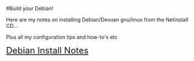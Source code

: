 #Build your Debian!

Here are my notes on installing Debian/Devuan gnu/linux from the Netinstall CD...

Plus all my configuration tips and how-to's etc


<span style="font-size: 24; "><a href="http://dquinton.github.io/debian-install/">Debian Install Notes</a></span>
